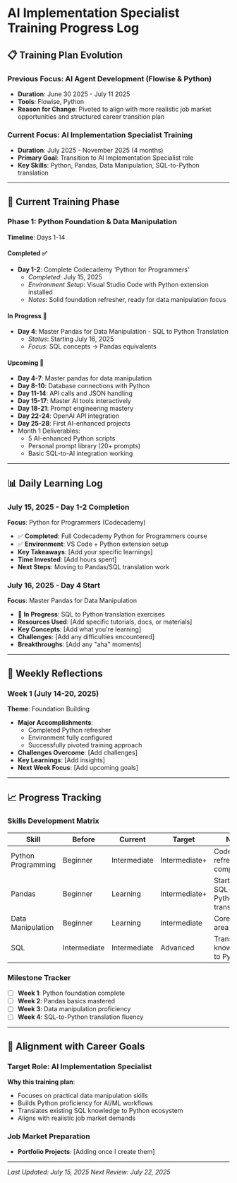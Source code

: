 # AI Implementation Specialist Training Progress Log

## 📋 Training Plan Evolution

### Previous Focus: AI Agent Development (Flowise & Python)
- **Duration**: June 30 2025 - July 11 2025
- **Tools**: Flowise, Python
- **Reason for Change**: Pivoted to align with more realistic job market opportunities and structured career transition plan

### Current Focus: AI Implementation Specialist Training
- **Duration**: July 2025 - November 2025 (4 months)
- **Primary Goal**: Transition to AI Implementation Specialist role
- **Key Skills**: Python, Pandas, Data Manipulation, SQL-to-Python translation

---

## 🎯 Current Training Phase

### Phase 1: Python Foundation & Data Manipulation
**Timeline**: Days 1-14

#### Completed ✅
- **Day 1-2**: Complete Codecademy 'Python for Programmers' 
  - *Completed*: July 15, 2025
  - *Environment Setup*: Visual Studio Code with Python extension installed
  - *Notes*: Solid foundation refresher, ready for data manipulation focus

#### In Progress 🔄
- **Day 4**: Master Pandas for Data Manipulation - SQL to Python Translation
  - *Status*: Starting July 16, 2025
  - *Focus*: SQL concepts → Pandas equivalents

#### Upcoming 📅
- **Day 4-7**: Master pandas for data manipulation
- **Day 8-10**: Database connections with Python
- **Day 11-14**: API calls and JSON handling
- **Day 15-17**: Master AI tools interactively
- **Day 18-21**: Prompt engineering mastery
- **Day 22-24**: OpenAI API integration
- **Day 25-28**: First AI-enhanced projects
 - Month 1 Deliverables:
    - 5 AI-enhanced Python scripts
    - Personal prompt library (20+ prompts)
    - Basic SQL-to-AI integration working

---

## 📊 Daily Learning Log

### July 15, 2025 - Day 1-2 Completion
**Focus**: Python for Programmers (Codecademy)
- ✅ **Completed**: Full Codecademy Python for Programmers course
- ✅ **Environment**: VS Code + Python extension setup
- **Key Takeaways**: [Add your specific learnings]
- **Time Invested**: [Add hours spent]
- **Next Steps**: Moving to Pandas/SQL translation work

### July 16, 2025 - Day 4 Start
**Focus**: Master Pandas for Data Manipulation
- 🔄 **In Progress**: SQL to Python translation exercises
- **Resources Used**: [Add specific tutorials, docs, or materials]
- **Key Concepts**: [Add what you're learning]
- **Challenges**: [Add any difficulties encountered]
- **Breakthroughs**: [Add any "aha" moments]

---

## 🔄 Weekly Reflections

### Week 1 (July 14-20, 2025)
**Theme**: Foundation Building
- **Major Accomplishments**: 
  - Completed Python refresher
  - Environment fully configured
  - Successfully pivoted training approach
- **Challenges Overcome**: [Add challenges]
- **Key Learnings**: [Add insights]
- **Next Week Focus**: [Add upcoming goals]

---

## 📈 Progress Tracking

### Skills Development Matrix
| Skill | Before | Current | Target | Notes |
|-------|--------|---------|--------|-------|
| Python Programming | Beginner | Intermediate | Intermediate+ | Codecademy refresher completed |
| Pandas | Beginner | Learning | Intermediate+ | Starting SQL-to-Python translation |
| Data Manipulation | Beginner | Learning | Intermediate | Core focus area |
| SQL | Intermediate | Intermediate | Advanced | Translating knowledge to Python |

### Milestone Tracker
- [ ] **Week 1**: Python foundation complete
- [ ] **Week 2**: Pandas basics mastered
- [ ] **Week 3**: Data manipulation proficiency
- [ ] **Week 4**: SQL-to-Python translation fluency

---

## 🎯 Alignment with Career Goals

### Target Role: AI Implementation Specialist
**Why this training plan**: 
- Focuses on practical data manipulation skills
- Builds Python proficiency for AI/ML workflows
- Translates existing SQL knowledge to Python ecosystem
- Aligns with realistic job market demands

### Job Market Preparation
- **Portfolio Projects**: [Adding once I create them]

---

*Last Updated: July 15, 2025*
*Next Review: July 22, 2025*
